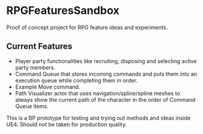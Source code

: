 # RPGFeaturesSandbox
Proof of concept project for RPG feature ideas and experiments.

## Current Features
- Player party functionalities like recruiting, disposing and selecting active party members.
- Command Queue that stores incoming commands and puts them into an execution queue while completing them in order.
- Example Move command.
- Path Visualizer actor that uses navigation/spline/spline meshes to always show the current path of the character in the order of Command Queue items.


This is a BP prototype for testing and trying out methods and ideas inside UE4. Should not be taken for production quality.
